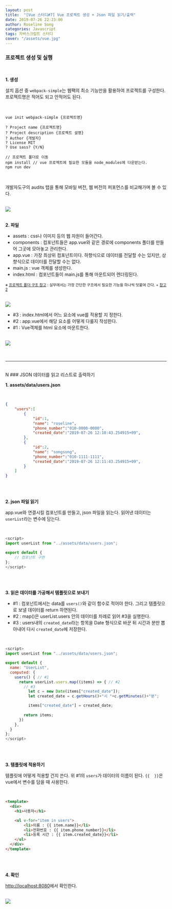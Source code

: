 ```yaml
---
layout: post
title:  "[Vue 스터디#7] Vue 프로젝트 생성 + Json 파일 읽기/출력"
date: 2019-07-26 22:23:00
author: Roseline Song
categories: Javascript
tags: 자바스크립트 스터디
cover: "/assets/vue.jpg"
---
```


### 프로젝트 생성 및 실행

<br>

**1. 생성**

설치 옵션 중 `webpack-simple`는 웹팩의 최소 기능만을 활용하여 프로젝트를 구성한다. 프로젝트명은 적어도 되고 안적어도 된다. 


<br>

```
vue init webpack-simple {프로젝트명}

? Project name {프로젝트명}
? Project description {프로젝트 설명}
? Author {개발자}
? License MIT 
? Use sass? {Y/N}

// 프로젝트 폴더로 이동
npm install // vue 프로젝트에 필요한 모듈을 node_modules에 다운받는다.
npm run dev
```

<br>

개발자도구의 audits 탭을 통해 모바일 버전, 웹 버전의 퍼포먼스를 비교해가며 볼 수 있다.

<br>

<img src="/assets/images/190727_vue_04.PNG">

<br>
<br>

**2. 파일**

- assets : css나 이미지 등의 웹 자원이 들어간다. 
- components : 컴포넌트들은 app.vue와 같은 경로에 components 폴더를 만들어 그곳에 모아놓고 관리한다.
- app.vue : 가장 최상위 컴포넌트이다. 하향식으로 데이터를 전달할 수는 있지만, 상향식으로 데이터를 전달할 수는 없다.
- main.js : vue 객체를 생성한다.
- index.html : 컴포넌트들이 main.js를 통해 마운트되어 렌더링된다. 

<sub>※ [프로젝트 폴더 구조 참고](https://joshua1988.github.io/web-development/vuejs/vue-structure/) : 실무에서는 가장 간단한 구조에서 필요한 기능을 하나씩 덧붙여 간다. + [참고2](https://beomy.tistory.com/40)</sub>

<br>

<img src="/assets/images/190727_vue_05.PNG">

<br>

- #3 : index.html에서 어느 요소에 vue를 적용할 지 정한다.
- #2 : app.vue에서 해당 요소를 어떻게 다룰지 작성한다. 
- #1 : Vue객체를 html 요소에 마운트한다. 

<br>

<img src="/assets/images/190727_vue_06.PNG">

<br>



<br>
<br>

<hr>

<br>
N
### JSON 데이터를 읽고 리스트로 출력하기

**1. assets/data/users.json**

<br>


```json
{
    "users":[
        {
            "id":1,
            "name": "roseline",
            "phone_number":"010-0000-0000",
            "created_date":"2019-07-26 12:10:43.254915+09",
        },
        {
            "id":2,
            "name": "songsong",
            "phone_number":"010-1111-1111",
            "created_date":"2019-07-26 12:11:43.254915+09",
        }
    ]
}
```

<br>
<br>


**2. json 파일 읽기**

app.vue와 연결시킬 컴포넌트를 만들고, json 파일을 읽는다.
읽어낸 데이터는 `userList`라는 변수에 담는다. 

<br>

```javascript
<script>
import userList from "../assets/data/users.json";

export default {
    // 컴포넌트 구현
};
</script>
```

<br>
<br>

**3. 읽은 데이터를 가공해서 템플릿으로 보내기**

- #1 : 컴포넌트에서는 data를 `users()`와 같이 함수로 적어야 한다. 그리고 템플릿으로 보낼 데이터를 return 하면된다. 
- #2 : map()은 userList.users 안의 데이터를 차례로 읽어 #3을 실행한다. 
- #3 : users내의 `created_date`라는 항목을 Date 형식으로 바꾼 뒤 시간과 분만 뽑아내어 다시 `created_date`에 저장한다.

<br>

```javascript
<script>
import userList from "../assets/data/users.json";

export default {
  name: "UserList",
  computed: {
    users() { // #1
      return userList.users.map((items) => { // #2
        // #3 
          let c = new Date(items["created_date"]); 
          let created_date = c.getHours()+"시 "+c.getMinutes()+"분"; 

          items["created_date"] = created_date;
          
        return items;
      })
    },
  }
};
</script>

```

<br>
<br>


**3. 템플릿에 적용하기**

템플릿에 어떻게 적용할 건지 쓴다. 위 #1의 `users`가 데이터의 이름이 된다.
`{{  }}`은 vue에서 변수를 담을 때 사용한다. 

<br>

```html
<template>
  <div>
    <h1>사용자</h1>

    <ul v-for="item in users">
        <li>이름 : {{ item.name}}</li>
        <li>전화번호 : {{ item.phone_number}}</li>
        <li>등록 시간 : {{ item.created_date}}</li>
    </ul>    
  </div>
</template>
```

<br>
<br>


**4. 확인**

[http://localhost:8080](http://localhost:8080)에서 확인한다.

<br>

<img src="/assets/images/190727_vue_07.PNG">

<br>
<br>


